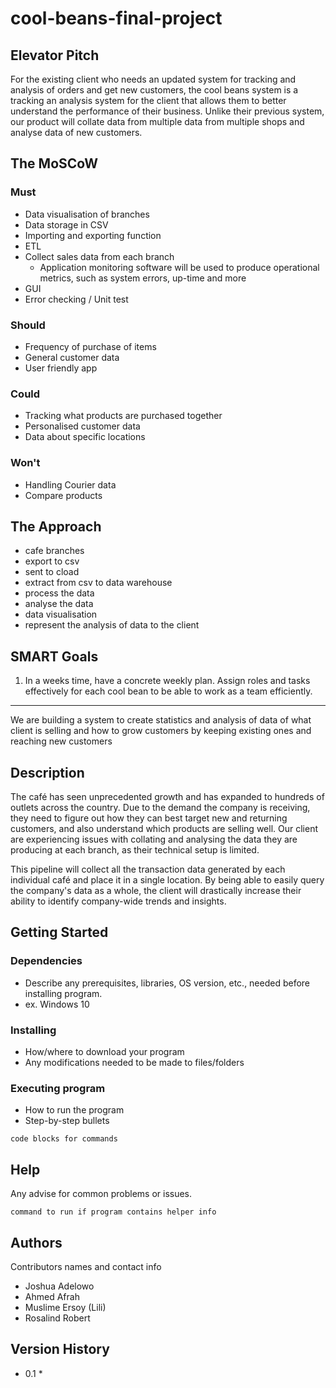 # cool-beans-final-project

## Elevator Pitch
For the existing client who needs an updated system for tracking and analysis of orders and get new customers, the cool beans system is a tracking an analysis system for the client that allows them to better understand the performance of their business.
Unlike their previous system, our product will collate data from multiple data from multiple shops and analyse data of new customers.

## The MoSCoW

### Must
* Data visualisation of branches  
* Data storage in CSV
* Importing and exporting function
* ETL
* Collect sales data from each branch  
  * Application monitoring software will be used to produce operational metrics, such as system errors, up-time and more
* GUI
* Error checking / Unit test

### Should
* Frequency of purchase of items
* General customer data 
* User friendly app

### Could
* Tracking what products are purchased together
* Personalised customer data 
* Data about specific locations

### Won't
* Handling Courier data 
* Compare products


## The Approach

* cafe branches
* export to csv
* sent to cload
* extract from csv to data warehouse
* process the data
* analyse the data
* data visualisation
* represent the analysis of data to the client

## SMART Goals

1. In a weeks time, have a concrete weekly plan. Assign roles and tasks effectively for each cool bean to be able to work as a team efficiently.


----

We are building a system to create statistics and analysis of data of what client is selling and how to grow customers by keeping existing ones and reaching new customers

## Description

The café has seen unprecedented growth and has expanded to hundreds of outlets across the country. Due to the demand the company is receiving, they need to figure out how they can best target new and returning customers, and also understand which products are selling well. Our client are experiencing issues with collating and analysing the data they are producing at each branch, as their technical setup is limited.

This pipeline will collect all the transaction data generated by each individual café and place it in a single location. By being able to easily query the company's data as a whole, the client will drastically increase their ability to identify company-wide trends and insights.

## Getting Started

### Dependencies

* Describe any prerequisites, libraries, OS version, etc., needed before installing program.
* ex. Windows 10

### Installing

* How/where to download your program
* Any modifications needed to be made to files/folders

### Executing program

* How to run the program
* Step-by-step bullets
```
code blocks for commands
```

## Help

Any advise for common problems or issues.
```
command to run if program contains helper info
```

## Authors

Contributors names and contact info

* Joshua Adelowo
* Ahmed Afrah
* Muslime Ersoy (Lili)
* Rosalind Robert

## Version History

* 0.1
    * 

